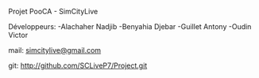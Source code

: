 Projet PooCA - SimCityLive

Développeurs:
-Alachaher Nadjib
-Benyahia Djebar
-Guillet Antony
-Oudin Victor

mail: simcitylive@gmail.com

git: http://github.com/SCLiveP7/Project.git
